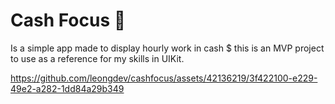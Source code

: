 # Cash Focus 🤑
Is a simple app made to display hourly work in cash $
this is an MVP project to use as a reference for my skills in UIKit. 

https://github.com/leongdev/cashfocus/assets/42136219/3f422100-e229-49e2-a282-1dd84a29b349

